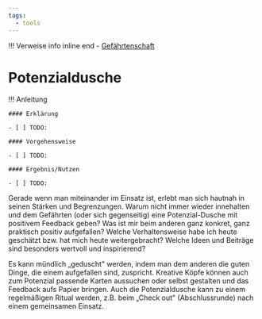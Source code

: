 ```yaml
---
tags:
  - tools
---
```


!!! Verweise info inline end
    - [Gefährtenschaft](../themen/gefaehrtenschaft.md)


# Potenzialdusche

!!! Anleitung

    #### Erklärung

    - [ ] TODO:

    #### Vorgehensweise

    - [ ] TODO:

    #### Ergebnis/Nutzen

    - [ ] TODO:


Gerade wenn man miteinander im Einsatz ist, erlebt man sich hautnah in seinen Stärken und Begrenzungen. Warum nicht immer wieder innehalten und dem Gefährten (oder sich gegenseitig) eine Potenzial-Dusche mit positivem Feedback geben? Was ist mir beim anderen ganz konkret, ganz praktisch positiv aufgefallen? Welche Verhaltensweise habe ich heute geschätzt bzw. hat mich heute weitergebracht? Welche Ideen und Beiträge sind besonders wertvoll und inspirierend?

Es kann mündlich „geduscht" werden, indem man dem anderen die guten Dinge, die einem aufgefallen sind, zuspricht. Kreative Köpfe können auch zum Potenzial passende Karten aussuchen oder selbst gestalten und das Feedback aufs Papier bringen. Auch die Potenzialdusche kann zu einem regelmäßigen Ritual werden, z.B. beim „Check out" (Abschlussrunde) nach einem gemeinsamen Einsatz.

